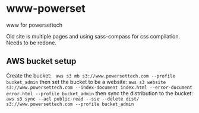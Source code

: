 # www-powerset
www for powersettech

Old site is multiple pages and using sass-compass for css compilation. Needs to be redone.

## AWS bucket setup

Create the bucket: ` aws s3 mb s3://www.powersettech.com --profile bucket_admin`
then set the bucket to be a website: `aws s3 website s3://www.powersettech.com --index-document index.html --error-document error.html --profile bucket_admin`
then sync the distribution to the bucket: `aws s3 sync --acl public-read --sse --delete dist/ s3://www.powersettech.com --profile bucket_admin`

